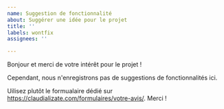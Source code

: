 ```yaml
---
name: Suggestion de fonctionnalité
about: Suggérer une idée pour le projet
title: ''
labels: wontfix
assignees: ''

---
```


Bonjour et merci de votre intérêt pour le projet !

Cependant, nous n'enregistrons pas de suggestions de fonctionnalités ici.

Uilisez plutôt le formualaire dédié sur https://claudializate.com/formulaires/votre-avis/. Merci !
